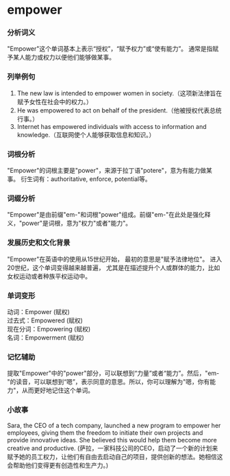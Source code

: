 # empower

### 分析词义

  

"Empower"这个单词基本上表示“授权”，“赋予权力”或“使有能力”。 通常是指赋予某人能力或权力以便他们能够做某事。

  

### 列举例句

  

1.  The new law is intended to empower women in society.（这项新法律旨在赋予女性在社会中的权力。）
2.  He was empowered to act on behalf of the president.（他被授权代表总统行事。）
3.  Internet has empowered individuals with access to information and knowledge.（互联网使个人能够获取信息和知识。）

  

### 词根分析

  

"Empower"的词根主要是"power"，来源于拉丁语"potere"，意为有能力做某事。 衍生词有：authoritative, enforce, potential等。

  

### 词缀分析

  

"Empower"是由前缀"em-"和词根"power"组成。前缀"em-"在此处是强化释义，"power"是词根，意为"权力"或者"能力"。

  

### 发展历史和文化背景

  

"Empower"在英语中的使用从15世纪开始， 最初的意思是"赋予法律地位"。 进入20世纪，这个单词变得越来越普遍， 尤其是在描述提升个人或群体的能力，比如女权运动或者种族平权运动中。

  

### 单词变形

  

动词：Empower (赋权)  
过去式：Empowered (赋权)  
现在分词：Empowering (赋权)  
名词：Empowerment (赋权)

  

### 记忆辅助

  

提取"Empower"中的"power"部分，可以联想到“力量”或者“能力”。然后，"em-"的读音，可以联想到“嗯”，表示同意的意思。所以，你可以理解为"嗯，你有能力"，从而更好地记住这个单词。

  

### 小故事

  

Sara, the CEO of a tech company, launched a new program to empower her employees, giving them the freedom to initiate their own projects and provide innovative ideas. She believed this would help them become more creative and productive. (萨拉，一家科技公司的CEO，启动了一个新的计划来赋予她的员工权力，让他们有自由去启动自己的项目，提供创新的想法。她相信这会帮助他们变得更有创造性和生产力。)
